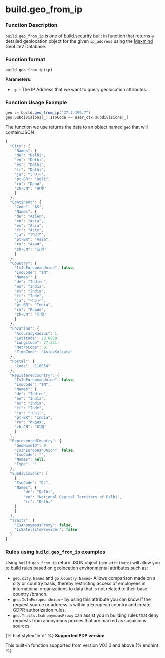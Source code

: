 # build.geo\_from\_ip

### Function Description

`build.geo_from_ip` is one of build.security built in function that returns a detailed geolocation object for the given `ip_address` using the [Maxmind](https://dev.maxmind.com/geoip/geoip2/geolite2/) GeoLite2 Database.

### Function format

`build.geo_from_ip(ip)`

**Parameters:**  
- `ip` - The IP Address that we want to query geolocation attributes.

### Function Usage Example

```scala
geo := build.geo_from_ip("27.7.199.7")
geo.Subdivisions[_].IsoCode == user_ctx.subdivisions[_]
```



The function we use returns the data to an object named `geo` that will contain:JSON

```javascript
{
  "City": {
    "Names": {
    "de": "Delhi",
    "en": "Delhi",
    "es": "Delhi",
    "fr": "Delhi",
    "ja": "デリー",
    "pt-BR": "Deli",
    "ru": "Дели",
    "zh-CN": "德里"
    }
  },
  "Continent": {
    "Code": "AS",
    "Names": {
    "de": "Asien",
    "en": "Asia",
    "es": "Asia",
    "fr": "Asie",
    "ja": "アジア",
    "pt-BR": "Ásia",
    "ru": "Азия",
    "zh-CN": "亚洲"
    }
  },
  "Country": {
    "IsInEuropeanUnion": false,
    "IsoCode": "IN",
    "Names": {
    "de": "Indien",
    "en": "India",
    "es": "India",
    "fr": "Inde",
    "ja": "インド",
    "pt-BR": "Índia",
    "ru": "Индия",
    "zh-CN": "印度"
    }
  },
  "Location": {
    "AccuracyRadius": 1,
    "Latitude": 28.6858,
    "Longitude": 77.231,
    "MetroCode": 0,
    "TimeZone": "Asia/Kolkata"
  },
  "Postal": {
    "Code": "110054"
  },
  "RegisteredCountry": {
    "IsInEuropeanUnion": false,
    "IsoCode": "IN",
    "Names": {
    "de": "Indien",
    "en": "India",
    "es": "India",
    "fr": "Inde",
    "ja": "インド",
    "pt-BR": "Índia",
    "ru": "Индия",
    "zh-CN": "印度"
    }
  },
  "RepresentedCountry": {
    "GeoNameID": 0,
    "IsInEuropeanUnion": false,
    "IsoCode": "",
    "Names": null,
    "Type": ""
  },
  "Subdivisions": [
    {
    "IsoCode": "DL",
    "Names": {
        "de": "Delhi",
        "en": "National Capital Territory of Delhi",
        "fr": "Delhi"
    }
    }
  ],
  "Traits": {
    "IsAnonymousProxy": false,
    "IsSatelliteProvider": false
  }
}
```

### Rules using `build.geo_from_ip` examples

Using `build.geo_from_ip` return JSON object \(`geo.attribute`\) will allow you to build rules based on geolocation environmental attributes such as:

* `geo.city.Names` and `go.Country.Names`- Allows comparison made on a city or country basis, thereby restricting access of employees in international organizations to data that is not related to their base country /branch.
* `geo.IsInEuropeanUnion` - by using this attribute you can know if the request source or address is within a European country and create GDPR authorization rules.
* `geo.Traits.IsAnonymousProxy` can assist you in building rules that deny requests from anonymous proxies that are marked as suspicious sources.

{% hint style="info" %}
**Supported PDP version** 

This built-in function supported from version V0.1.0 and above 
{% endhint %}




